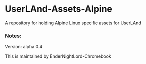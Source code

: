 # UserLAnd-Assets-Alpine

A repository for holding Alpine Linux specific assets for UserLAnd

### Notes:
Version: alpha 0.4

This is maintained by EnderNightLord-Chromebook
